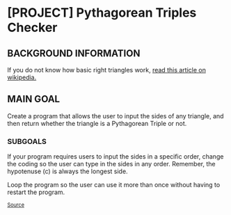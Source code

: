 <h1>[PROJECT] Pythagorean Triples Checker</h1>

<h2>BACKGROUND INFORMATION</h2>

<p>If you do not know how basic right triangles work, <a href="https://en.wikipedia.org/wiki/Pythagorean_triple">read this article on wikipedia.</a></p>

<h2>MAIN GOAL</h2>

<p>Create a program that allows the user to input the sides of any triangle, and then return whether the triangle is a Pythagorean Triple or not.</p>

<h3>SUBGOALS</h3>

<p>If your program requires users to input the sides in a specific order, change the coding so the user can type in the sides in any order. Remember, the hypotenuse (c) is always the longest side.</p>

<p>Loop the program so the user can use it more than once without having to restart the program.</p>

<small><a href="https://docs.google.com/document/d/1TyqD2_oDtiQIh_Y55J5RfeA91JJECc97xYIKM112H9I/mobilebasic?urp=gmail_link">Source</a></small>